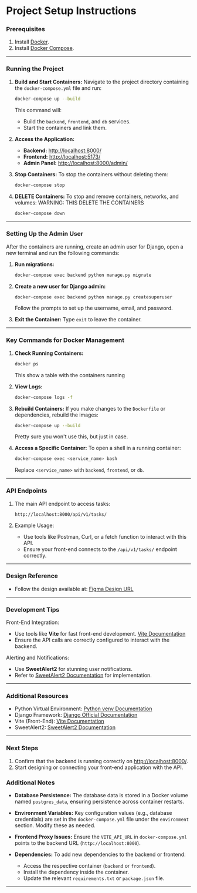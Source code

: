 # Project Setup Instructions

### Prerequisites

1. Install [Docker](https://www.docker.com/).
2. Install [Docker Compose](https://docs.docker.com/compose/).

---

### Running the Project

1. **Build and Start Containers:**
   Navigate to the project directory containing the `docker-compose.yml` file and run:
   ```bash
   docker-compose up --build
   ```
   This command will:
   - Build the `backend`, `frontend`, and `db` services.
   - Start the containers and link them.

2. **Access the Application:**
   - **Backend:** [http://localhost:8000/](http://localhost:8000/)
   - **Frontend:** [http://localhost:5173/](http://localhost:5173/)
   - **Admin Panel:** [http://localhost:8000/admin/](http://localhost:8000/admin/)

3. **Stop Containers:**
   To stop the containers without deleting them:
   ```bash
   docker-compose stop
   ```

4. **DELETE Containers:**
   To stop and remove containers, networks, and volumes:
   WARNING: THIS DELETE THE CONTAINERS
   ```bash
   docker-compose down
   ```

---

### Setting Up the Admin User

After the containers are running, create an admin user for Django, open a new terminal and run the following commands:

1. **Run migrations:**
   ```bash
   docker-compose exec backend python manage.py migrate
   ```

2. **Create a new user for Django admin:**
   ```bash
   docker-compose exec backend python manage.py createsuperuser
   ```
   Follow the prompts to set up the username, email, and password.

3. **Exit the Container:**
   Type `exit` to leave the container.

---

### Key Commands for Docker Management

1. **Check Running Containers:**
   ```bash
   docker ps
   ```
   This show a table with the containers running

2. **View Logs:**
   ```bash
   docker-compose logs -f
   ```

3. **Rebuild Containers:**
   If you make changes to the `Dockerfile` or dependencies, rebuild the images:
   ```bash
   docker-compose up --build
   ```
   Pretty sure you won't use this, but just in case.

4. **Access a Specific Container:**
   To open a shell in a running container:
   ```bash
   docker-compose exec <service_name> bash
   ```
   Replace `<service_name>` with `backend`, `frontend`, or `db`.

---

### API Endpoints

1. The main API endpoint to access tasks:
   ```
   http://localhost:8000/api/v1/tasks/
   ```

2. Example Usage:
   - Use tools like Postman, Curl, or a fetch function to interact with this API.
   - Ensure your front-end connects to the `/api/v1/tasks/` endpoint correctly.

---

### Design Reference
- Follow the design available at:
  [Figma Design URL](https://www.figma.com/design/8xvQYQgDo50asbY319e2In/Untitled?node-id=0-1&t=pUuOXXboSyIiUwSI-1)

---

### Development Tips
 Front-End Integration:
   - Use tools like **Vite** for fast front-end development. [Vite Documentation](https://vite.dev/)
   - Ensure the API calls are correctly configured to interact with the backend.

 Alerting and Notifications:
   - Use **SweetAlert2** for stunning user notifications.
   - Refer to [SweetAlert2 Documentation](https://sweetalert2.github.io/#usage) for implementation.

---

### Additional Resources

- Python Virtual Environment: [Python venv Documentation](https://docs.python.org/3/library/venv.html)
- Django Framework: [Django Official Documentation](https://www.djangoproject.com/)
- Vite (Front-End): [Vite Documentation](https://vite.dev/)
- SweetAlert2: [SweetAlert2 Documentation](https://sweetalert2.github.io/#usage)

---

### Next Steps

1. Confirm that the backend is running correctly on [http://localhost:8000/](http://localhost:8000/).
2. Start designing or connecting your front-end application with the API.

### Additional Notes

- **Database Persistence:**
  The database data is stored in a Docker volume named `postgres_data`, ensuring persistence across container restarts.

- **Environment Variables:**
  Key configuration values (e.g., database credentials) are set in the `docker-compose.yml` file under the `environment` section. Modify these as needed.

- **Frontend Proxy Issues:**
  Ensure the `VITE_API_URL` in `docker-compose.yml` points to the backend URL (`http://localhost:8000`).

- **Dependencies:**
  To add new dependencies to the backend or frontend:
  - Access the respective container (`backend` or `frontend`).
  - Install the dependency inside the container.
  - Update the relevant `requirements.txt` or `package.json` file.

---

